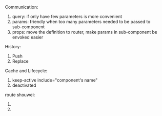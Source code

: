 Communication:

1. query: if only have few parameters is more convenient
2. params: friendly when too many parameters needed to be passed to sub-component
3. props: move the definition to router, make params in sub-component be envoked easier


History:

1. Push
2. Replace

Cache and Lifecycle:

1. keep-active include="component's name"
2. deactivated

route shouwei:

1. 
2. 